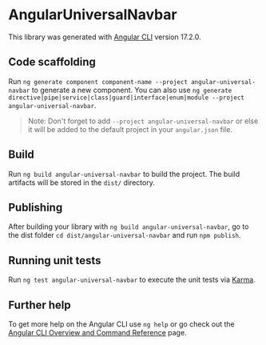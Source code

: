 # AngularUniversalNavbar

This library was generated with [Angular CLI](https://github.com/angular/angular-cli) version 17.2.0.

## Code scaffolding

Run `ng generate component component-name --project angular-universal-navbar` to generate a new component. You can also use `ng generate directive|pipe|service|class|guard|interface|enum|module --project angular-universal-navbar`.
> Note: Don't forget to add `--project angular-universal-navbar` or else it will be added to the default project in your `angular.json` file. 

## Build

Run `ng build angular-universal-navbar` to build the project. The build artifacts will be stored in the `dist/` directory.

## Publishing

After building your library with `ng build angular-universal-navbar`, go to the dist folder `cd dist/angular-universal-navbar` and run `npm publish`.

## Running unit tests

Run `ng test angular-universal-navbar` to execute the unit tests via [Karma](https://karma-runner.github.io).

## Further help

To get more help on the Angular CLI use `ng help` or go check out the [Angular CLI Overview and Command Reference](https://angular.io/cli) page.
